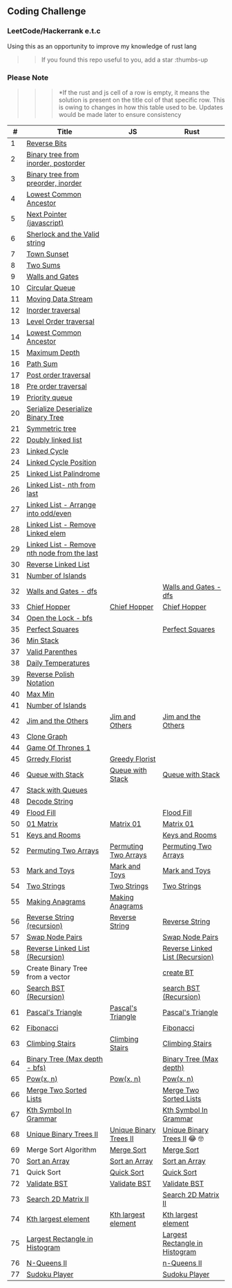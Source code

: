 ## Coding Challenge

### LeetCode/Hackerrank e.t.c

Using this as an opportunity to improve my knowledge of rust lang

> > If you found this repo useful to you, add a star :thumbs-up

### Please Note

> > > \*If the rust and js cell of a row is empty, it means the solution is present on the title col of that specific row. This is owing to changes in how this table used to be. Updates would be made later to ensure consistency

| #   | Title                                                                                                                                                                 | JS                                                                                                                                      | Rust                                                                                                                                              |
| --- | --------------------------------------------------------------------------------------------------------------------------------------------------------------------- | --------------------------------------------------------------------------------------------------------------------------------------- | ------------------------------------------------------------------------------------------------------------------------------------------------- |
| 1   | [Reverse Bits](https://github.com/tolumide-ng/coding-challenge)                                                                                                       |
| 2   | [Binary tree from inorder, postorder](https://github.com/tolumide-ng/coding-challenge/blob/main/others/src/the_algos/bt_from_list.rs)                                 |
| 3   | [Binary tree from preorder, inorder](https://github.com/tolumide-ng/coding-challenge/blob/main/others/src/the_algos/bt_from_preorder_inorder.rs)                      |
| 4   | [Lowest Common Ancestor](https://github.com/tolumide-ng/coding-challenge/blob/main/others/src/the_algos/lowest_common_ancestor.rs)                                    |
| 5   | [Next Pointer (javascript)](https://github.com/tolumide-ng/coding-challenge/blob/main/others/src/the_algos/next_right_pointers.js)                                    |
| 6   | [Sherlock and the Valid string](https://github.com/tolumide-ng/coding-challenge/blob/main/others/src/the_algos/sherlock_and_the_valid_string.rs)                      |
| 7   | [Town Sunset](https://github.com/tolumide-ng/coding-challenge/blob/main/others/src/the_algos/sunset.rs)                                                               |
| 8   | [Two Sums](https://github.com/tolumide-ng/coding-challenge/blob/main/others/src/the_algos/two_sums.rs)                                                                |
| 9   | [Walls and Gates](https://github.com/tolumide-ng/coding-challenge/blob/main/data_structures/src/queues_stacks/walls_and_gates.rs)                                     |
| 10  | [Circular Queue](https://github.com/tolumide-ng/coding-challenge/blob/main/data_structures/src/queues_stacks/circular_queue.rs)                                       |
| 11  | [Moving Data Stream](https://github.com/tolumide-ng/coding-challenge/blob/main/data_structures/src/queues_stacks/moving_data_stream.rs)                               |
| 12  | [Inorder traversal](https://github.com/tolumide-ng/coding-challenge/blob/main/data_structures/src/binary_tree/in_order_traversal.rs)                                  |
| 13  | [Level Order traversal](https://github.com/tolumide-ng/coding-challenge/blob/main/data_structures/src/binary_tree/level_order_traversal.rs)                           |
| 14  | [Lowest Common Ancestor](https://github.com/tolumide-ng/coding-challenge/blob/main/data_structures/src/binary_tree/lowest_common_ancestor.rs)                         |
| 15  | [Maximum Depth](https://github.com/tolumide-ng/coding-challenge/blob/main/data_structures/src/binary_tree/max_depth.rs)                                               |
| 16  | [Path Sum](https://github.com/tolumide-ng/coding-challenge/blob/main/data_structures/src/binary_tree/path_sum.rs)                                                     |
| 17  | [Post order traversal](https://github.com/tolumide-ng/coding-challenge/blob/main/data_structures/src/binary_tree/post_order_traversal.rs)                             |
| 18  | [Pre order traversal](https://github.com/tolumide-ng/coding-challenge/blob/main/data_structures/src/binary_tree/pre_order_traversal.rs)                               |
| 19  | [Priority queue](https://github.com/tolumide-ng/coding-challenge/blob/main/data_structures/src/binary_tree/priority_queue.rs)                                         |
| 20  | [Serialize Deserialize Binary Tree](https://github.com/tolumide-ng/coding-challenge/blob/main/data_structures/src/binary_tree/serialize_deserialize.rs)               |
| 21  | [Symmetric tree](https://github.com/tolumide-ng/coding-challenge/blob/main/data_structures/src/binary_tree/symmetic_tree.rs)                                          |
| 22  | [Doubly linked list](https://github.com/tolumide-ng/coding-challenge/blob/main/data_structures/src/linked_lists/doubly_linked_list.rs)                                |
| 23  | [Linked Cycle](https://github.com/tolumide-ng/coding-challenge/blob/main/data_structures/src/linked_lists/leet_singly_ll.rs)                                          |
| 24  | [Linked Cycle Position](https://github.com/tolumide-ng/coding-challenge/blob/main/data_structures/src/linked_lists/linked_cycle_pos.rs)                               |
| 25  | [Linked List Palindrome](https://github.com/tolumide-ng/coding-challenge/blob/main/data_structures/src/linked_lists/linked_palindrome.rs)                             |
| 26  | [Linked List- nth from last](https://github.com/tolumide-ng/coding-challenge/blob/main/data_structures/src/linked_lists/nth_from_last.rs)                             |
| 27  | [Linked List - Arrange into odd/even](https://github.com/tolumide-ng/coding-challenge/blob/main/data_structures/src/linked_lists/odd_even_linked_lists.rs)            |
| 28  | [Linked List - Remove Linked elem](https://github.com/tolumide-ng/coding-challenge/blob/main/data_structures/src/linked_lists/remove_linked_elements.rs)              |
| 29  | [Linked List - Remove nth node from the last](https://github.com/tolumide-ng/coding-challenge/blob/main/data_structures/src/linked_lists/remove_nth_node_from_end.rs) |
| 30  | [Reverse Linked List](https://github.com/tolumide-ng/coding-challenge/blob/main/data_structures/src/linked_lists/reversed_linked_lists.rs)                            |
| 31  | [Number of Islands](https://github.com/tolumide-ng/coding-challenge/blob/main/data_structures/src/queues_stacks/number_of_islands_dfs.rs)                             |
| 32  | [Walls and Gates - dfs](https://leetcode.com/problems/walls-and-gates/)                                                                                               |                                                                                                                                         | [Walls and Gates - dfs](https://github.com/tolumide-ng/coding-challenge/blob/main/data_structures/src/queues_stacks/walls_and_gates_dfs.rs)       |
| 33  | [Chief Hopper](https://www.hackerrank.com/challenges/chief-hopper/problem?utm_campaign=challenge-recommendation&utm_medium=email&utm_source=24-hour-campaign)         | [Chief Hopper](https://github.com/tolumide-ng/coding-challenge/blob/main/others/src/the_algos/chief_hopper.js)                          | [Chief Hopper](https://github.com/tolumide-ng/coding-challenge/blob/main/others/src/the_algos/chief_hopper.rs)                                    |
| 34  | [Open the Lock - bfs](https://github.com/tolumide-ng/coding-challenge/blob/main/data_structures/src/queues_stacks/open_the_lock.rs)                                   |
| 35  | [Perfect Squares](https://leetcode.com/problems/perfect-squares/)                                                                                                     |                                                                                                                                         | [Perfect Squares](https://github.com/tolumide-ng/coding-challenge/blob/main/data_structures/src/queues_stacks/perfect_squares.rs)                 |
| 36  | [Min Stack](https://github.com/tolumide-ng/coding-challenge/blob/main/data_structures/src/queues_stacks/min_stack.rs)                                                 |
| 37  | [Valid Parenthes](https://github.com/tolumide-ng/coding-challenge/blob/main/data_structures/src/queues_stacks/valid_parentheses.rs)                                   |
| 38  | [Daily Temperatures](https://github.com/tolumide-ng/coding-challenge/blob/main/data_structures/src/queues_stacks/daily_temperatures.rs)                               |
| 39  | [Reverse Polish Notation](https://github.com/tolumide-ng/coding-challenge/blob/main/data_structures/src/queues_stacks/reverse_polish_notation.rs)                     |
| 40  | [Max Min](https://github.com/tolumide-ng/coding-challenge/blob/main/others/src/the_algos/max_min.rs)                                                                  |
| 41  | [Number of Islands](https://github.com/tolumide-ng/coding-challenge/blob/main/data_structures/src/queues_stacks/number_of_islands_bfs.rs)                             |
| 42  | [Jim and the Others](https://github.com/tolumide-ng/coding-challenge/blob/main/others/src/the_algos/jim_and_the_others.rs)                                            | [Jim and Others](https://github.com/tolumide-ng/coding-challenge/blob/main/others/src/the_algos/jim_and_orders.js)                      | [Jim and the Others](https://github.com/tolumide-ng/coding-challenge/blob/main/others/src/the_algos/jim_and_the_others.rs)                        |
| 43  | [Clone Graph](https://github.com/tolumide-ng/coding-challenge/blob/main/data_structures/src/queues_stacks/clone_graph.rs)                                             |
| 44  | [Game Of Thrones 1](https://github.com/tolumide-ng/coding-challenge/blob/main/others/src/the_algos/game_of_thrones_1.rs)                                              |
| 45  | [Grredy Florist](https://github.com/tolumide-ng/coding-challenge/blob/main/others/src/the_algos/greedy_florist.js)                                                    | [Greedy Florist](https://github.com/tolumide-ng/coding-challenge/blob/main/others/src/the_algos/greedy_florist.js)                      |                                                                                                                                                   |
| 46  | [Queue with Stack](https://github.com/tolumide-ng/coding-challenge/blob/main/data_structures/src/queues_stacks/queue_with_stack.rs)                                   | [Queue with Stack](https://github.com/tolumide-ng/coding-challenge/blob/main/data_structures/src/queues_stacks/queue_with_stack.js)     | [Queue with Stack](https://github.com/tolumide-ng/coding-challenge/blob/main/data_structures/src/queues_stacks/queue_with_stack.rs)               |
| 47  | [Stack with Queues](https://github.com/tolumide-ng/coding-challenge/blob/main/data_structures/src/queues_stacks/stack_with_queues.rs)                                 |
| 48  | [Decode String](https://github.com/tolumide-ng/coding-challenge/blob/main/data_structures/src/queues_stacks/decode_string.rs)                                         |
| 49  | [Flood Fill](https://leetcode.com/explore/learn/card/queue-stack/239/conclusion/1393/)                                                                                |                                                                                                                                         | [Flood Fill](https://github.com/tolumide-ng/coding-challenge/blob/main/data_structures/src/queues_stacks/flood_fill.rs)                           |
| 50  | [01 Matrix](https://leetcode.com/explore/learn/card/queue-stack/239/conclusion/1388/)                                                                                 | [Matrix 01](https://github.com/tolumide-ng/coding-challenge/blob/main/data_structures/src/queues_stacks/matrix_01.js)                   | [Matrix 01](https://github.com/tolumide-ng/coding-challenge/blob/main/data_structures/src/queues_stacks/matrix_01.rs)                             |
| 51  | [Keys and Rooms](https://leetcode.com/explore/learn/card/queue-stack/239/conclusion/1391/)                                                                            |                                                                                                                                         | [Keys and Rooms](https://github.com/tolumide-ng/coding-challenge/blob/main/data_structures/src/queues_stacks/keys_and_rooms.rs)                   |
| 52  | [Permuting Two Arrays](https://www.hackerrank.com/challenges/two-arrays/problem?utm_campaign=challenge-recommendation&utm_medium=email&utm_source=24-hour-campaign)   | [Permuting Two Arrays](https://github.com/tolumide-ng/coding-challenge/blob/main/others/src/the_algos/permuting_two_arrays.js)          | [Permuting Two Arrays](https://github.com/tolumide-ng/coding-challenge/blob/main/others/src/the_algos/permuting_two_arrays.rs)                    |
| 53  | [Mark and Toys](https://www.hackerrank.com/challenges/mark-and-toys/problem?utm_campaign=challenge-recommendation&utm_medium=email&utm_source=24-hour-campaign)       | [Mark and Toys](https://github.com/tolumide-ng/coding-challenge/blob/main/others/src/the_algos/mark_and_toys.js)                        | [Mark and Toys](https://github.com/tolumide-ng/coding-challenge/blob/main/others/src/the_algos/mark_and_toys.rs)                                  |
| 54  | [Two Strings](https://www.hackerrank.com/challenges/two-strings/problem?utm_campaign=challenge-recommendation&utm_medium=email&utm_source=24-hour-campaign)           | [Two Strings](https://github.com/tolumide-ng/coding-challenge/blob/main/others/src/the_algos/two_strings.js)                            | [Two Strings](https://github.com/tolumide-ng/coding-challenge/blob/main/others/src/the_algos/two_strings.rs)                                      |
| 55  | [Making Anagrams](https://www.hackerrank.com/challenges/making-anagrams/problem?utm_campaign=challenge-recommendation&utm_medium=email&utm_source=24-hour-campaign)   | [Making Anagrams](https://github.com/tolumide-ng/coding-challenge/blob/main/others/src/the_algos/making_anagrams.js)                    |                                                                                                                                                   |
| 56  | [Reverse String (recursion)](https://leetcode.com/explore/learn/card/recursion-i/250/principle-of-recursion/1440/)                                                    | [Reverse String](https://github.com/tolumide-ng/coding-challenge/blob/main/data_structures/src/recursion/reverse_string.js)             | [Reverse String](https://github.com/tolumide-ng/coding-challenge/blob/main/data_structures/src/recursion/reverse_string.rs)                       |
| 57  | [Swap Node Pairs](https://leetcode.com/explore/learn/card/recursion-i/250/principle-of-recursion/1681/)                                                               |                                                                                                                                         | [Swap Node Pairs](https://github.com/tolumide-ng/coding-challenge/blob/main/data_structures/src/recursion/reverse_linked_list.rs)                 |
| 58  | [Reverse Linked List (Recursion)](https://leetcode.com/explore/learn/card/recursion-i/251/scenario-i-recurrence-relation/2378/)                                       |                                                                                                                                         | [Reverse Linked List (Recursion)](https://github.com/tolumide-ng/coding-challenge/blob/main/data_structures/src/recursion/reverse_linked_list.rs) |
| 59  | Create Binary Tree from a vector                                                                                                                                      |                                                                                                                                         | [create BT](https://github.com/tolumide-ng/coding-challenge/blob/main/data_structures/src/recursion/create_bst.rs)                                |
| 60  | [Search BST (Recursion)](https://leetcode.com/explore/learn/card/recursion-i/251/scenario-i-recurrence-relation/3233/)                                                |                                                                                                                                         | [search BST (Recursion)](https://github.com/tolumide-ng/coding-challenge/blob/main/data_structures/src/recursion/search_bst.rs)                   |
| 61  | [Pascal's Triangle](https://leetcode.com/explore/learn/card/recursion-i/251/scenario-i-recurrence-relation/3234/)                                                     | [Pascal's Triangle](https://github.com/tolumide-ng/coding-challenge/blob/main/data_structures/src/recursion/pascals_triangle.js)        | [Pascal's Triangle](https://github.com/tolumide-ng/coding-challenge/blob/main/data_structures/src/recursion/pascals_triangle.rs)                  |
| 62  | [Fibonacci](https://leetcode.com/explore/learn/card/recursion-i/255/recursion-memoization/1661/)                                                                      |                                                                                                                                         | [Fibonacci](https://github.com/tolumide-ng/coding-challenge/blob/main/data_structures/src/recursion/fibonacci.rs)                                 |
| 63  | [Climbing Stairs](https://leetcode.com/explore/learn/card/recursion-i/255/recursion-memoization/1662/)                                                                | [Climbing Stairs](https://github.com/tolumide-ng/coding-challenge/blob/main/data_structures/src/recursion/climbing_stairs.js)           | [Climbing Stairs](https://github.com/tolumide-ng/coding-challenge/blob/main/data_structures/src/recursion/climbing_stairs.rs)                     |
| 64  | [Binary Tree (Max depth - bfs)](https://leetcode.com/explore/learn/card/recursion-i/256/complexity-analysis/2375/)                                                    |                                                                                                                                         | [Binary Tree (Max depth)](https://github.com/tolumide-ng/coding-challenge/blob/main/data_structures/src/recursion/binary_tree_depth.rs)           |
| 65  | [Pow(x, n)](https://leetcode.com/explore/learn/card/recursion-i/256/complexity-analysis/2380/)                                                                        | [Pow(x, n)](https://github.com/tolumide-ng/coding-challenge/blob/main/data_structures/src/recursion/pow_x_n.js)                         | [Pow(x, n)](https://github.com/tolumide-ng/coding-challenge/blob/main/data_structures/src/recursion/pow_x_n.rs)                                   |
| 66  | [Merge Two Sorted Lists](https://leetcode.com/explore/learn/card/recursion-i/253/conclusion/2382/)                                                                    |                                                                                                                                         | [Merge Two Sorted Lists](https://github.com/tolumide-ng/coding-challenge/blob/main/data_structures/src/recursion/merge_two_sorted_lists.rs)       |
| 67  | [Kth Symbol In Grammar](https://leetcode.com/explore/learn/card/recursion-i/253/conclusion/1675/)                                                                     |                                                                                                                                         | [Kth Symbol In Grammar](https://github.com/tolumide-ng/coding-challenge/blob/main/data_structures/src/recursion/kth_symbol_in_grammar.rs)         |
| 68  | [Unique Binary Trees II](https://leetcode.com/explore/learn/card/recursion-i/253/conclusion/2384/)                                                                    | [Unique Binary Trees II](https://github.com/tolumide-ng/coding-challenge/blob/main/data_structures/src/recursion/unique_binary_tree.js) | [Unique Binary Trees II](https://github.com/tolumide-ng/coding-challenge/blob/main/data_structures/src/recursion/unique_binary_tree.rs) 😂 🤓     |
| 69  | Merge Sort Algorithm                                                                                                                                                  | [Merge Sort](https://github.com/tolumide-ng/coding-challenge/blob/main/data_structures/src/recursion/merge_sort.js)                     | [Merge Sort](https://github.com/tolumide-ng/coding-challenge/blob/main/data_structures/src/recursion/merge_sort.rs)                               |
| 70  | [Sort an Array](https://leetcode.com/explore/learn/card/recursion-ii/470/divide-and-conquer/2944/)                                                                    | [Sort an Array](https://github.com/tolumide-ng/coding-challenge/blob/main/data_structures/src/recursion/sort_an_array.js)               | [Sort an Array](https://github.com/tolumide-ng/coding-challenge/blob/main/data_structures/src/recursion/sort_an_array.rs)                         |
| 71  | Quick Sort                                                                                                                                                            | [Quick Sort](https://github.com/tolumide-ng/coding-challenge/blob/main/data_structures/src/recursion/quick_sort.js)                     | [Quick Sort](https://github.com/tolumide-ng/coding-challenge/blob/main/data_structures/src/recursion/quick_sort.rs)                               |
| 72  | [Validate BST](https://leetcode.com/explore/learn/card/recursion-ii/470/divide-and-conquer/2874/)                                                                     | [Validate BST](https://github.com/tolumide-ng/coding-challenge/blob/main/data_structures/src/recursion/validate_bst.js)                 | [Validate BST](https://github.com/tolumide-ng/coding-challenge/blob/main/data_structures/src/recursion/validate_bst.rs)                           |
| 73  | [Search 2D Matrix II](https://leetcode.com/explore/learn/card/recursion-ii/470/divide-and-conquer/2872/)                                                              |                                                                                                                                         | [Search 2D Matrix II](https://github.com/tolumide-ng/coding-challenge/blob/main/data_structures/src/recursion/search_2d_matrix.rs)                |
| 74  | [Kth largest element](https://leetcode.com/problems/kth-largest-element-in-an-array/)                                                                                 | [Kth largest element](https://github.com/tolumide-ng/coding-challenge/blob/main/data_structures/src/recursion/kth_largest_element.js)   | [Kth largest element](https://github.com/tolumide-ng/coding-challenge/blob/main/data_structures/src/recursion/kth_largest_element.rs)             |
| 75  | [Largest Rectangle in Histogram](https://leetcode.com/problems/largest-rectangle-in-histogram/submissions/)                                                           |                                                                                                                                         | [Largest Rectangle in Histogram](https://github.com/tolumide-ng/coding-challenge/blob/main/others/src/the_algos/largest_rectangle_histogram.rs)   |
| 76  | [N-Queens II](https://leetcode.com/explore/learn/card/recursion-ii/472/backtracking/2804/)                                                                            |                                                                                                                                         | [n-Queens II](https://github.com/tolumide-ng/coding-challenge/blob/main/data_structures/src/recursion/n_queens.rs)                                |
| 77  | [Sudoku Player](https://leetcode.com/explore/learn/card/recursion-ii/472/backtracking/2796/)                                                                          |                                                                                                                                         | [Sudoku Player](https://github.com/tolumide-ng/coding-challenge/blob/main/data_structures/src/recursion/sudoku_player.rs)                         |
